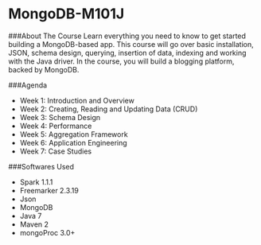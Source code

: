 # MongoDB-M101J

###About The Course
Learn everything you need to know to get started building a MongoDB-based app. This course will go over basic installation, JSON, schema design, querying, insertion of data, indexing and working with the Java driver. In the course, you will build a blogging platform, backed by MongoDB.

###Agenda
* Week 1: Introduction and Overview
* Week 2: Creating, Reading and Updating Data (CRUD)
* Week 3: Schema Design
* Week 4: Performance
* Week 5: Aggregation Framework
* Week 6: Application Engineering
* Week 7: Case Studies

###Softwares Used
* Spark 1.1.1
* Freemarker 2.3.19
* Json
* MongoDB
* Java 7
* Maven 2
* mongoProc 3.0+
